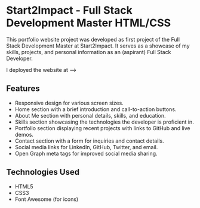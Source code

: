 # Start2Impact - Full Stack Development Master HTML/CSS
This portfolio website project was developed as first project of the Full Stack Development Master at Start2Impact. It serves as a showcase of my skills, projects, and personal information as an (aspirant) Full Stack Developer.

I deployed the website at --> 

## Features
- Responsive design for various screen sizes.
- Home section with a brief introduction and call-to-action buttons.
- About Me section with personal details, skills, and education.
- Skills section showcasing the technologies the developer is proficient in.
- Portfolio section displaying recent projects with links to GitHub and live demos.
- Contact section with a form for inquiries and contact details.
- Social media links for LinkedIn, GitHub, Twitter, and email.
- Open Graph meta tags for improved social media sharing.

## Technologies Used
- HTML5
- CSS3
- Font Awesome (for icons)